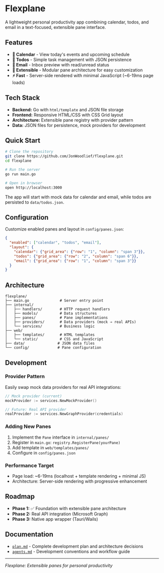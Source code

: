 # Flexplane

A lightweight personal productivity app combining calendar, todos, and email in a text-focused, extensible pane interface.

## Features

- **📅 Calendar** - View today's events and upcoming schedule
- **📝 Todos** - Simple task management with JSON persistence  
- **📧 Email** - Inbox preview with read/unread status
- **🔧 Extensible** - Modular pane architecture for easy customization
- **⚡ Fast** - Server-side rendered with minimal JavaScript (~6-19ms page loads)

## Tech Stack

- **Backend:** Go with `html/template` and JSON file storage
- **Frontend:** Responsive HTML/CSS with CSS Grid layout
- **Architecture:** Extensible pane registry with provider pattern
- **Data:** JSON files for persistence, mock providers for development

## Quick Start

```bash
# Clone the repository
git clone https://github.com/JonWoodlief/flexplane.git
cd flexplane

# Run the server
go run main.go

# Open in browser
open http://localhost:3000
```

The app will start with mock data for calendar and email, while todos are persisted to `data/todos.json`.

## Configuration

Customize enabled panes and layout in `config/panes.json`:

```json
{
  "enabled": ["calendar", "todos", "email"],
  "layout": {
    "calendar": {"grid_area": {"row": "1", "column": "span 3"}},
    "todos": {"grid_area": {"row": "2", "column": "span 6"}},
    "email": {"grid_area": {"row": "1", "column": "span 3"}}
  }
}
```

## Architecture

```
flexplane/
├── main.go              # Server entry point
├── internal/
│   ├── handlers/        # HTTP request handlers
│   ├── models/          # Data structures  
│   ├── panes/           # Pane implementations
│   ├── providers/       # Data providers (mock → real APIs)
│   └── services/        # Business logic
├── web/
│   ├── templates/       # HTML templates
│   └── static/          # CSS and JavaScript
├── data/               # JSON data files
└── config/             # Pane configuration
```

## Development

### Provider Pattern
Easily swap mock data providers for real API integrations:

```go
// Mock provider (current)
mockProvider := services.NewMockProvider()

// Future: Real API provider  
realProvider := services.NewGraphProvider(credentials)
```

### Adding New Panes
1. Implement the `Pane` interface in `internal/panes/`
2. Register in `main.go`: `registry.RegisterPane(yourPane)`
3. Add template in `web/templates/panes/`
4. Configure in `config/panes.json`

### Performance Target
- Page load: ~6-19ms (localhost + template rendering + minimal JS)
- Architecture: Server-side rendering with progressive enhancement

## Roadmap

- **Phase 1:** ✅ Foundation with extensible pane architecture
- **Phase 2:** Real API integration (Microsoft Graph)
- **Phase 3:** Native app wrapper (Tauri/Wails)

## Documentation

- [`plan.md`](plan.md) - Complete development plan and architecture decisions
- [`agents.md`](agents.md) - Development conventions and workflow guide

---

*Flexplane: Extensible panes for personal productivity*
